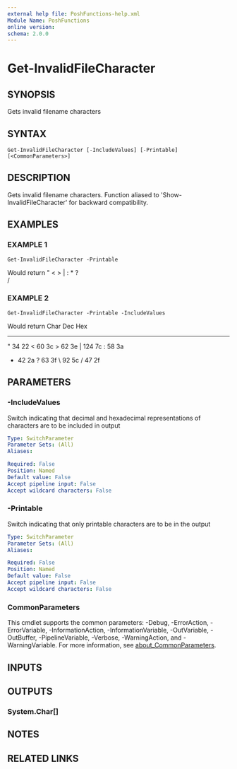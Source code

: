 ```yaml
---
external help file: PoshFunctions-help.xml
Module Name: PoshFunctions
online version:
schema: 2.0.0
---
```


# Get-InvalidFileCharacter

## SYNOPSIS
Gets invalid filename characters

## SYNTAX

```
Get-InvalidFileCharacter [-IncludeValues] [-Printable] [<CommonParameters>]
```

## DESCRIPTION
Gets invalid filename characters.
Function aliased to 'Show-InvalidFileCharacter'
for backward compatibility.

## EXAMPLES

### EXAMPLE 1
```
Get-InvalidFileCharacter -Printable
```

Would return
"
\<
\>
|
:
*
?
\
/

### EXAMPLE 2
```
Get-InvalidFileCharacter -Printable -IncludeValues
```

Would return
Char Dec Hex
---- --- ---
   "  34 22
   \<  60 3c
   \>  62 3e
   | 124 7c
   :  58 3a
   *  42 2a
   ? 
63 3f
   \  92 5c
   /  47 2f

## PARAMETERS

### -IncludeValues
Switch indicating that decimal and hexadecimal representations of characters are to be included in output

```yaml
Type: SwitchParameter
Parameter Sets: (All)
Aliases:

Required: False
Position: Named
Default value: False
Accept pipeline input: False
Accept wildcard characters: False
```

### -Printable
Switch indicating that only printable characters are to be in the output

```yaml
Type: SwitchParameter
Parameter Sets: (All)
Aliases:

Required: False
Position: Named
Default value: False
Accept pipeline input: False
Accept wildcard characters: False
```

### CommonParameters
This cmdlet supports the common parameters: -Debug, -ErrorAction, -ErrorVariable, -InformationAction, -InformationVariable, -OutVariable, -OutBuffer, -PipelineVariable, -Verbose, -WarningAction, and -WarningVariable. For more information, see [about_CommonParameters](http://go.microsoft.com/fwlink/?LinkID=113216).

## INPUTS

## OUTPUTS

### System.Char[]
## NOTES

## RELATED LINKS
